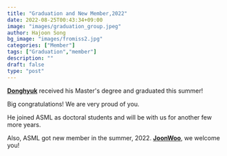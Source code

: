 ```yaml
---
title: "Graduation and New Member,2022"
date: 2022-08-25T00:43:34+09:00
image: "images/graduation_group.jpeg"
author: Hajoon Song
bg_image: "images/fromiss2.jpg"
categories: ["Member"]
tags: ["Graduation","member"]
description: ""
draft: false
type: "post"
---
```


**[Donghyuk](/group/dhkim/#anchor)** received his  Master's degree and graduated this summer!

Big congratulations! We are very proud of you.

He joined ASML as doctoral students and will be with us for another few more years.

Also, ASML got new member in the summer, 2022.
**[JoonWoo](/group/joonwoolee/#anchor)**, we welcome you!

<div class='image'>
<img src="/images/group_2022_summer.jpeg" class="img-responsive; width:50%;" alt="">
</div>
<br>
